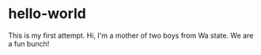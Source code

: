 # hello-world
This is my first attempt.
Hi, I'm a mother of two boys from Wa state. We are a fun bunch!
